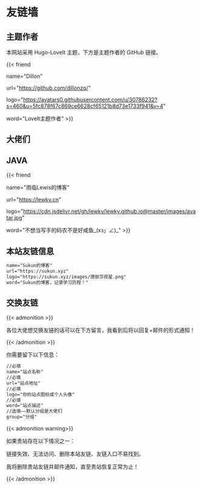 # 友链墙


## 主题作者

本网站采用 Hugo-LoveIt 主题，下方是主题作者的 GitHub 链接。

{{< friend 

name="Dillon" 

url="https://github.com/dillonzq/" 

logo="https://avatars0.githubusercontent.com/u/30786232?s=460&u=5fc878f67c869ce6628cf65121b8d73e1733f941&v=4" 

word="LoveIt主题作者" >}}

## 大佬们

## JAVA

{{< friend 

name="雨临Lewis的博客"

url="https://lewky.cn"

logo="https://cdn.jsdelivr.net/gh/lewky/lewky.github.io@master/images/avatar.jpg"

word="不想当写手的码农不是好咸鱼_(xз」∠)_" >}}

## 本站友链信息

```html
name="Sukun的博客"
url="https://sukun.xyz"
logo="https://sukun.xyz/images/德丽莎观星.png"
word="Sukun的博客，记录学习历程！"
```

## 交换友链

{{< admonition >}}

各位大佬想交换友链的话可以在下方留言，我看到后将以回复+邮件的形式通知！

{{< /admonition >}}

你需要留下以下信息：

```html
//必填
name="站点名称"
//必填
url="站点地址"
//必填
logo="你的站点图标或个人头像"
//必填
word="站点描述"
//选填——默认分组是大佬们
group="分组"
```

{{< admonition warning>}}

如果贵站存在以下情况之一：

链接失效、无法访问、删除本站友链、友链入口不易找到。

我将删除贵站友链并邮件通知，直至贵站恢复正常为止！

{{< /admonition >}}

